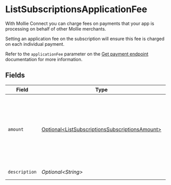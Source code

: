 # ListSubscriptionsApplicationFee

With Mollie Connect you can charge fees on payments that your app is processing on behalf of other Mollie merchants.

Setting an application fee on the subscription will ensure this fee is charged on each individual payment.

Refer to the `applicationFee` parameter on the [Get payment endpoint](get-payment) documentation for more information.


## Fields

| Field                                                                                                              | Type                                                                                                               | Required                                                                                                           | Description                                                                                                        | Example                                                                                                            |
| ------------------------------------------------------------------------------------------------------------------ | ------------------------------------------------------------------------------------------------------------------ | ------------------------------------------------------------------------------------------------------------------ | ------------------------------------------------------------------------------------------------------------------ | ------------------------------------------------------------------------------------------------------------------ |
| `amount`                                                                                                           | [Optional\<ListSubscriptionsSubscriptionsAmount>](../../models/operations/ListSubscriptionsSubscriptionsAmount.md) | :heavy_minus_sign:                                                                                                 | In v2 endpoints, monetary amounts are represented as objects with a `currency` and `value` field.                  |                                                                                                                    |
| `description`                                                                                                      | *Optional\<String>*                                                                                                | :heavy_minus_sign:                                                                                                 | N/A                                                                                                                | Platform fee                                                                                                       |